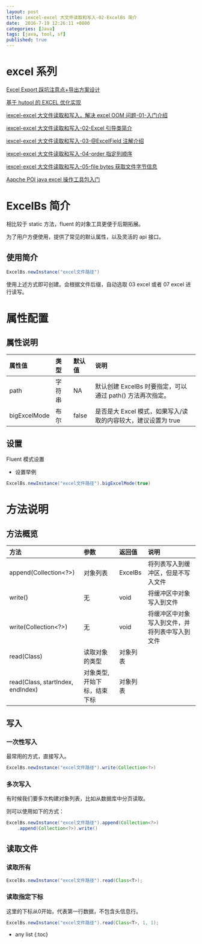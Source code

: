 ```yaml
---
layout: post
title: iexcel-excel 大文件读取和写入-02-ExcelBs 简介
date:  2016-7-19 12:26:11 +0800
categories: [Java]
tags: [java, tool, sf]
published: true
---
```


# excel 系列

[Excel Export 踩坑注意点+导出方案设计](https://houbb.github.io/2016/07/19/java-tool-excel-export-design-01-overview)

[基于 hutool 的 EXCEL 优化实现](https://houbb.github.io/2016/07/19/java-tool-excel-hutool-opt-01-intro)

[iexcel-excel 大文件读取和写入，解决 excel OOM 问题-01-入门介绍](https://houbb.github.io/2016/07/19/java-tool-excel-iexcel-01-intro)

[iexcel-excel 大文件读取和写入-02-Excel 引导类简介](https://houbb.github.io/2016/07/19/java-tool-excel-iexcel-02-excelbs)

[iexcel-excel 大文件读取和写入-03-@ExcelField 注解介绍](https://houbb.github.io/2016/07/19/java-tool-excel-iexcel-03-excelField)

[iexcel-excel 大文件读取和写入-04-order 指定列顺序](https://houbb.github.io/2016/07/19/java-tool-excel-iexcel-04-order)

[iexcel-excel 大文件读取和写入-05-file bytes 获取文件字节信息](https://houbb.github.io/2016/07/19/java-tool-excel-iexcel-05-file-bytes)

[Aapche POI java excel 操作工具包入门](https://houbb.github.io/2016/07/19/java-tool-excel-poi-01-intro)

# ExcelBs 简介

相比较于 static 方法，fluent 的对象工具更便于后期拓展。

为了用户方便使用，提供了常见的默认属性，以及灵活的 api 接口。

## 使用简介

```java
ExcelBs.newInstance("excel文件路径")
```

使用上述方式即可创建。会根据文件后缀，自动选取 03 excel 或者 07 excel 进行读写。

# 属性配置

## 属性说明

| 属性值 | 类型 | 默认值 | 说明 |
|:---|:--|:---|:--|
| path | 字符串 | NA | 默认创建 ExcelBs 时要指定，可以通过 path() 方法再次指定。 |
| bigExcelMode | 布尔 | false | 是否是大 Excel 模式，如果写入/读取的内容较大，建议设置为 true |

## 设置

Fluent 模式设置

- 设置举例

```java
ExcelBs.newInstance("excel文件路径").bigExcelMode(true)
```

# 方法说明

## 方法概览

| 方法 | 参数 | 返回值 | 说明 |
|:---|:---|:---|:---|
| append(Collection<?>) | 对象列表 | ExcelBs | 将列表写入到缓冲区，但是不写入文件 |
| write() | 无 | void | 将缓冲区中对象写入到文件 |
| write(Collection<?>) | 无 | void |将缓冲区中对象写入到文件，并将列表中写入到文件 |
| read(Class<T>) | 读取对象的类型 | 对象列表 | |
| read(Class<T>, startIndex, endIndex) | 对象类型,开始下标，结束下标 | 对象列表 | |

## 写入

### 一次性写入

最常用的方式，直接写入。

```java
ExcelBs.newInstance("excel文件路径").write(Collection<?>)
```

### 多次写入

有时候我们要多次构建对象列表，比如从数据库中分页读取。

则可以使用如下的方式：

```java
ExcelBs.newInstance("excel文件路径").append(Collection<?>)
    .append(Collection<?>).write()
```

## 读取文件

### 读取所有

```java
ExcelBs.newInstance("excel文件路径").read(Class<T>);
```

### 读取指定下标

这里的下标从0开始，代表第一行数据，不包含头信息行。

```java
ExcelBs.newInstance("excel文件路径").read(Class<T>, 1, 1);
```

* any list
{:toc}